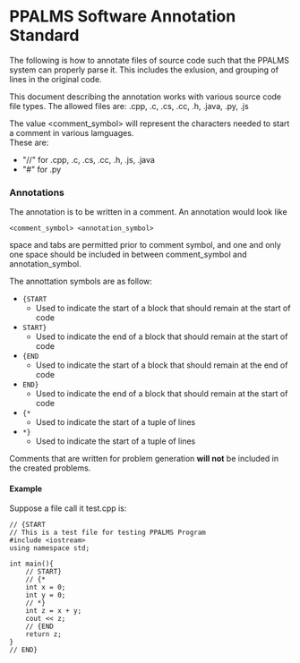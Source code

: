 # PPALMS Software Annotation Standard  

The following is how to annotate files of source code such that the PPALMS system can properly parse it. This includes the exlusion, and grouping of lines in the original code.

This document describing the annotation works with various source code file types. The allowed files are: .cpp, .c, .cs, .cc, .h, .java, .py, .js

The value <comment_symbol> will represent the characters needed to start a comment in various lamguages.  
These are:
- "//" for .cpp, .c, .cs, .cc, .h, .js, .java  
- "#" for .py  

### Annotations  

The annotation is to be written in a comment. An annotation would look like  
```
<comment_symbol> <annotation_symbol>
```  
space and tabs are permitted prior to comment symbol, and one and only one space should be included in between comment_symbol and annotation_symbol.  

The annottation symbols are as follow:  
- ```{START```  
    - Used to indicate the start of a block that should remain at the start of code
- ```START}```  
    - Used to indicate the end of a block that should remain at the start of code
- ```{END```
    - Used to indicate the start of a block that should remain at the end of code
- ```END}```
    - Used to indicate the end of a block that should remain at the start of code
- ```{*```
    - Used to indicate the start of a tuple of lines  
- ```*}```
    - Used to indicate the start of a tuple of lines  

Comments that are written for problem generation __will not__ be included in the created problems.  



#### Example
Suppose a file call it test.cpp is: 
```
// {START
// This is a test file for testing PPALMS Program
#include <iostream>
using namespace std;

int main(){
    // START}
    // {*
    int x = 0;
    int y = 0;
    // *}
    int z = x + y;
    cout << z;
    // {END
    return z;
}
// END}
```